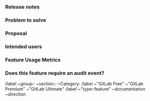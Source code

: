 <!-- This issue template can be used as a great starting point for feature requests. The section "Release notes" can be used as a summary of the feature and is also required if you want to have your release post blog MR auto generated using the release post item generator:  https://about.gitlab.com/handbook/marketing/blog/release-posts/#release-post-item-generator. The remaining sections are the backbone for every feature in GitLab.

The goal of this template is brevity for quick/smaller iterations. For a more thorough list of considerations for larger features or feature sets, you can leverage the detailed [feature proposal](https://gitlab.com/gitlab-org/gitlab/-/blob/master/.gitlab/issue_templates/Feature%20proposal%20-%20detailed.md). -->

### Release notes

<!-- What is the problem and solution you're proposing? This content sets the overall vision for the feature and serves as the release notes that will populate in various places, including the [release post blog](https://about.gitlab.com/releases/categories/releases/) and [Gitlab project releases](https://gitlab.com/gitlab-org/gitlab/-/releases). " -->

### Problem to solve

<!-- What is the user problem you are trying to solve with this issue? -->

### Proposal

<!-- Use this section to explain the feature and how it will work. It can be helpful to add technical details, design proposals, and links to related epics or issues. -->

### Intended users

<!-- Who will use this feature? If known, include any of the following: types of users (e.g. Developer), personas, or specific company roles (e.g. Release Manager). It's okay to write "Unknown" and fill this field in later.

Personas are described at https://handbook.gitlab.com/handbook/product/personas/

* [Parker (Product Manager)](https://handbook.gitlab.com/handbook/product/personas/#parker-product-manager)
* [Delaney (Development Team Lead)](https://handbook.gitlab.com/handbook/product/personas/#delaney-development-team-lead)
* [Presley (Product Designer)](https://handbook.gitlab.com/handbook/product/personas/#presley-product-designer)
* [Sasha (Software Developer)](https://handbook.gitlab.com/handbook/product/personas/#sasha-software-developer)
* [Priyanka (Platform Engineer)](https://handbook.gitlab.com/handbook/product/personas/#priyanka-platform-engineer)
* [Sidney (Systems Administrator)](https://handbook.gitlab.com/handbook/product/personas/#sidney-systems-administrator)
* [Rachel (Release Manager)](https://handbook.gitlab.com/handbook/product/personas/#rachel-release-manager)
* [Simone (Software Engineer in Test)](https://handbook.gitlab.com/handbook/product/personas/#simone-software-engineer-in-test)
* [Allison (Application Ops)](https://handbook.gitlab.com/handbook/product/personas/#allison-application-ops)
* [Ingrid (Infrastructure Operator)](https://handbook.gitlab.com/handbook/product/personas/#ingrid-infrastructure-operator)
* [Dakota (Application Development Director)](https://handbook.gitlab.com/handbook/product/personas/#dakota-application-development-director)
* [Dana (Data Analyst)](https://handbook.gitlab.com/handbook/product/personas/#dana-data-analyst)
* [Eddie (Content Editor)](https://handbook.gitlab.com/handbook/product/personas/#eddie-content-editor)
* [Amy (Application Security Engineer)](https://handbook.gitlab.com/handbook/product/personas/#amy-application-security-engineer)
* [Isaac (Infrastructure Engineer)](https://handbook.gitlab.com/handbook/product/personas/#isaac-infrastructure-security-engineer)
* [Alex (Security Operations Engineer)](https://handbook.gitlab.com/handbook/product/personas/#alex-security-operations-engineer)
* [Cameron (Compliance Manager)](https://handbook.gitlab.com/handbook/product/personas/#cameron-compliance-manager)
-->

### Feature Usage Metrics

<!-- How are you going to track usage of this feature? Think about user behavior and their interaction with the product. What indicates someone is getting value from it?

Explore (../../doc/development/internal_analytics/internal_event_instrumentation/quick_start.md) for a guide.

-->

### Does this feature require an audit event?

<!--- Checkout these docs to know more
https://docs.gitlab.com/ee/development/audit_event_guide/#what-are-audit-events
https://docs.gitlab.com/ee/administration/audit_events.html
--->

<!-- Label reminders
Use the following resources to find the appropriate labels:
- Use only one tier label choosing the lowest tier this is intended for
- https://gitlab.com/gitlab-org/gitlab/-/labels
- https://about.gitlab.com/handbook/product/categories/features/
-->

/label ~group:: ~section:: ~Category:
/label ~"GitLab Free" ~"GitLab Premium" ~"GitLab Ultimate"
/label ~"type::feature" ~documentation ~direction
